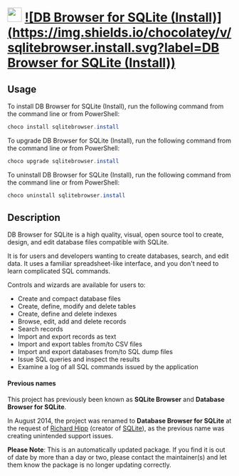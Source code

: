 ﻿# <img src="https://cdn.jsdelivr.net/gh/mkevenaar/chocolatey-packages@326e9c0439d53d73fcc5ef931486c8ffbdfb016e/icons/sqlitebrowser.svg" width="32" height="32"/> [![DB Browser for SQLite (Install)](https://img.shields.io/chocolatey/v/sqlitebrowser.install.svg?label=DB Browser for SQLite (Install))](https://chocolatey.org/packages/sqlitebrowser.install)

## Usage
To install DB Browser for SQLite (Install), run the following command from the command line or from PowerShell:
```powershell
choco install sqlitebrowser.install
```

To upgrade DB Browser for SQLite (Install), run the following command from the command line or from PowerShell:
```powershell
choco upgrade sqlitebrowser.install
```

To uninstall DB Browser for SQLite (Install), run the following command from the command line or from PowerShell:
```powershell
choco uninstall sqlitebrowser.install
```

## Description

DB Browser for SQLite is a high quality, visual, open source tool to create, design, and edit database files compatible with SQLite.

It is for users and developers wanting to create databases, search, and edit data. It uses a familiar spreadsheet-like interface, and you don't need to learn complicated SQL commands.

Controls and wizards are available for users to:

* Create and compact database files
* Create, define, modify and delete tables
* Create, define and delete indexes
* Browse, edit, add and delete records
* Search records
* Import and export records as text
* Import and export tables from/to CSV files
* Import and export databases from/to SQL dump files
* Issue SQL queries and inspect the results
* Examine a log of all SQL commands issued by the application

#### Previous names
This project has previously been known as __SQLite Browser__ and __Database Browser for SQLite__.

In August 2014, the project was renamed to __Database Browser for SQLite__ at the request of [Richard Hipp](http://www.hwaci.com/drh) (creator of [SQLite](http://sqlite.org/)), as the previous name was creating unintended support issues.

**Please Note**: This is an automatically updated package. If you find it is
out of date by more than a day or two, please contact the maintainer(s) and
let them know the package is no longer updating correctly.

